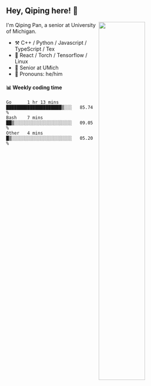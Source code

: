 

## Hey, Qiping here! :wave:

[<img align="right" width="50%" src="https://github-readme-stats.vercel.app/api?username=ppppqp&theme=dark&show_icons=true">](https://metrics.lecoq.io/ppppqp?template=classic)


I'm Qiping Pan, a senior at University of Michigan.

-   :hammer_and_pick: C++ / Python / Javascript / TypeScript / Tex
-   :pencil: React / Torch / Tensorflow / Linux 
-   :seedling: Senior at UMich
-   :man: Pronouns: he/him



#### :bar_chart: Weekly coding time

<!--START_SECTION:waka-->

```text
Go      1 hr 13 mins    █████████████████████▒░░░   85.74 %
Bash    7 mins          ██▒░░░░░░░░░░░░░░░░░░░░░░   09.05 %
Other   4 mins          █▒░░░░░░░░░░░░░░░░░░░░░░░   05.20 %
```

<!--END_SECTION:waka-->

